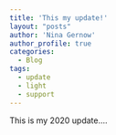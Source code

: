```yaml
---
title: 'This my update!'
layout: "posts"
author: 'Nina Gernow'
author_profile: true
categories:
  - Blog
tags:
  - update
  - light
  - support
---
```


This is my 2020 update....
